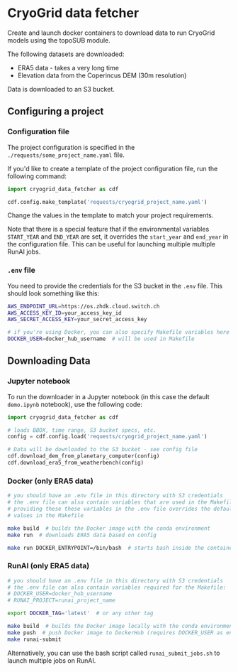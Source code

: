 # CryoGrid data fetcher

Create and launch docker containers to download data to run CryoGrid models using the topoSUB module. 

The following datasets are downloaded: 
- ERA5 data - takes a very long time
- Elevation data from the Coperincus DEM (30m resolution)

Data is downloaded to an S3 bucket.

## Configuring a project


### Configuration file
The project configuration is specified in the `./requests/some_project_name.yaml` file.

If you'd like to create a template of the project configuration file, run the following command:

```python 
import cryogrid_data_fetcher as cdf

cdf.config.make_template('requests/cryogrid_project_name.yaml')
```
Change the values in the template to match your project requirements.

Note that there is a special feature that if the environmental variables 
`START_YEAR` and `END_YEAR` are set, it overrides the `start_year` and `end_year` in 
the configuration file. This can be useful for launching multiple multiple RunAI jobs. 

### `.env` file
You need to provide the credentials for the S3 bucket in the `.env` file. 
This should look something like this:

```bash
AWS_ENDPOINT_URL=https://os.zhdk.cloud.switch.ch
AWS_ACCESS_KEY_ID=your_access_key_id
AWS_SECRET_ACCESS_KEY=your_secret_access_key

# if you're using Docker, you can also specify Makefile variables here
DOCKER_USER=docker_hub_username  # will be used in Makefile
```

## Downloading Data

### Jupyter notebook

To run the downloader in a Jupyter notebook (in this case the default `demo.ipynb` notebook), use the following code:

```python
import cryogrid_data_fetcher as cdf

# loads BBOX, time range, S3 bucket specs, etc.
config = cdf.config.load('requests/cryogrid_project_name.yaml')

# Data will be downloaded to the S3 bucket - see config file
cdf.download_dem_from_planetary_computer(config)
cdf.download_era5_from_weatherbench(config)
```

### Docker (only ERA5 data)


```bash
# you should have an .env file in this directory with S3 credentials
# the .env file can also contain variables that are used in the Makefile
# providing these these variables in the .env file overrides the default 
# values in the Makefile

make build  # builds the Docker image with the conda environment
make run  # downloads ERA5 data based on config

make run DOCKER_ENTRYPOINT=/bin/bash  # starts bash inside the container
```

### RunAI (only ERA5 data)
```bash
# you should have an .env file in this directory with S3 credentials
# the .env file can also contain variables required for the Makefile:
# DOCKER_USER=docker_hub_username
# RUNAI_PROJECT=runai_project_name

export DOCKER_TAG='latest'  # or any other tag

make build  # builds the Docker image locally with the conda environment
make push  # push Docker image to DockerHub (requires DOCKER_USER as env variable)
make runai-submit 
```

Alternatively, you can use the bash script called `runai_submit_jobs.sh` to launch multiple jobs on RunAI.
